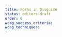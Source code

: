 ```yaml
---
title: Forms in Disguise
status: editors-draft
order: 6
wcag_success_criteria:
wcag_techniques:
---
```

